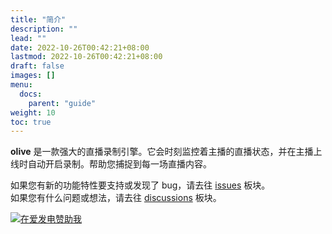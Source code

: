 ```yaml
---
title: "简介"
description: ""
lead: ""
date: 2022-10-26T00:42:21+08:00
lastmod: 2022-10-26T00:42:21+08:00
draft: false
images: []
menu:
  docs:
    parent: "guide"
weight: 10
toc: true
---
```


**olive** 是一款强大的直播录制引擎。它会时刻监控着主播的直播状态，并在主播上线时自动开启录制。帮助您捕捉到每一场直播内容。

如果您有新的功能特性要支持或发现了 bug，请去往 [issues](https://github.com/go-olive/olive/issues) 板块。<br/>如果您有什么问题或想法，请去往 [discussions](https://github.com/go-olive/olive/discussions) 板块。

<a href="https://afdian.net/@luxcgo" target="_blank" title="在爱发电赞助我"><img alt="在爱发电赞助我" src="./../support-on-afdian.svg"></a>
